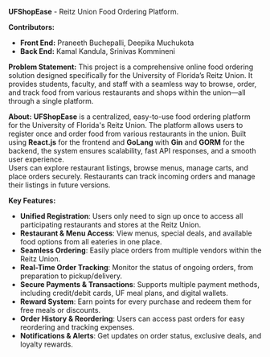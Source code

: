 **UFShopEase** - Reitz Union Food Ordering Platform.

**Contributors:**
- **Front End:** Praneeth Buchepalli, Deepika Muchukota
- **Back End:** Kamal Kandula, Srinivas Kommineni

**Problem Statement:**
This project is a comprehensive online food ordering solution designed specifically for the University of Florida’s Reitz Union. It provides students, faculty, and staff with a seamless way to browse, order, and track food from various restaurants and shops within the union—all through a single platform. 

**About:**
**UFShopEase** is a centralized, easy-to-use food ordering platform for the University of Florida's Reitz Union. The platform allows users to register once and order food from various restaurants in the union. Built using **React.js** for the frontend and **GoLang** with **Gin** and **GORM** for the backend, the system ensures scalability, fast API responses, and a smooth user experience.  
Users can explore restaurant listings, browse menus, manage carts, and place orders securely. Restaurants can track incoming orders and manage their listings in future versions.

**Key Features:**
- **Unified Registration**: Users only need to sign up once to access all participating restaurants and stores at the Reitz Union.
- **Restaurant & Menu Access**: View menus, special deals, and available food options from all eateries in one place.  
- **Seamless Ordering**: Easily place orders from multiple vendors within the Reitz Union. 
- **Real-Time Order Tracking**: Monitor the status of ongoing orders, from preparation to pickup/delivery. 
- **Secure Payments & Transactions**: Supports multiple payment methods, including credit/debit cards, UF meal plans, and digital wallets.  
- **Reward System**: Earn points for every purchase and redeem them for free meals or discounts.
- **Order History & Reordering**: Users can access past orders for easy reordering and tracking expenses.
- **Notifications & Alerts**: Get updates on order status, exclusive deals, and loyalty rewards.
